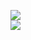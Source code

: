 [![](https://img.shields.io/badge/Made%20With-Github%20Spray-lightgrey.svg?style=for-the-badge&logo=github)](https://github.com/Annihil/github-spray#3597)  
[![](https://i.imgur.com/2DrTn0Z.gif)](https://github.com/Annihil/github-spray)
